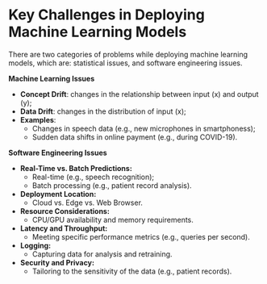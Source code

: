 # Key Challenges in Deploying Machine Learning Models

There are two categories of problems while deploying machine learning models, which are: statistical issues, and software engineering issues.

**Machine Learning Issues**

 - **Concept Drift**: changes in the relationship between input \(x\) and output \(y\);
 - **Data Drift**: changes in the distribution of input \(x\);
 - **Examples**:
   - Changes in speech data (e.g., new microphones in smartphoness);
   - Sudden data shifts in online payment (e.g., during COVID-19).

**Software Engineering Issues**

 - **Real-Time vs. Batch Predictions:**
   - Real-time (e.g., speech recognition);
   - Batch processing (e.g., patient record analysis).
 - **Deployment Location:**
   - Cloud vs. Edge vs. Web Browser.
 - **Resource Considerations:**
   - CPU/GPU availability and memory requirements.
 - **Latency and Throughput:**
   - Meeting specific performance metrics (e.g., queries per second).
 - **Logging:**
   - Capturing data for analysis and retraining.
 - **Security and Privacy:**
   - Tailoring to the sensitivity of the data (e.g., patient records).